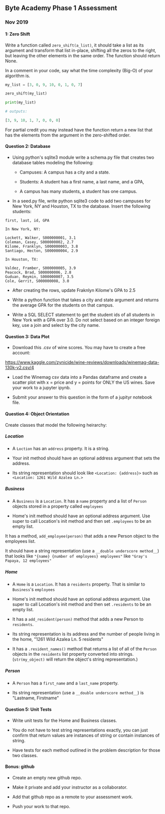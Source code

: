 ## Byte Academy Phase 1 Assessment

### Nov 2019

#### 1: Zero Shift

Write a function called `zero_shift(a_list)`, it should take a list as its
argument and transform that list in-place, shifting all the zeros to the
right, but leaving the other elements in the same order. The function
should return None.

In a comment in your code, say what the time complexity (Big-O) of your algorithm is.

```python
my_list = [3, 0, 9, 10, 0, 1, 0, 7]

zero_shift(my_list)

print(my_list)

# outputs:

[3, 9, 10, 1, 7, 0, 0, 0]
```

For partial credit you may instead have the function return a new list that
has the elements from the argument in the zero-shifted order.

#### Question 2: Database

* Using python's sqlite3 module write a schema.py file that creates two database tables modeling the following:

    * Campuses: A campus has a city and a state.

    * Students: A student has a first name, a last name, and a GPA,

    * A campus has many students, a student has one campus.

* In a seed.py file, write python sqlite3 code to add two campuses for New York, NY and Houston, TX to the database. Insert the following students:

```
first, last, id, GPA

In New York, NY:

Lockett, Walker, S000000001, 3.1
Coleman, Casey, S000000002, 2.7
Kilome, Franklyn, S000000003, 3.8
Santiago, Hecton, S000000004, 2.9

In Houston, TX:

Valdez, Framber, S000000005, 3.9
Peacock, Brad, S000000006, 2.8
Guduan, Reymin, S000000007, 3.5
Cole, Gerrit, S000000008, 3.0
```

* After creating the rows, update Fraknlyn Kilome's GPA to 2.5

* Write a python function that takes a city and state argument and returns the
average GPA for the students on that campus.

* Write a SQL SELECT statement to get the student ids of all students in New York with a GPA over 3.0. Do not select based on an integer foreign key, use a join
and select by the city name.

#### Question 3: Data Plot

* Download this .csv of wine scores. You may have to create a free account:

<https://www.kaggle.com/zynicide/wine-reviews/downloads/winemag-data-130k-v2.csv/4>

* Load the Winemag csv data into a Pandas dataframe and create a scatter plot with x = price and y = points for ONLY the US wines. Save your work to a jupyter ipynb.

* Submit your answer to this question in the form of a jupityr notebook file.

#### Question 4: Object Orientation

Create classes that model the following heirarchy:

##### Location

* A `Loction` has an `address` property. It is a string.

* Your init method should have an optional address argument that sets the address.

* Its string representation should look like `<Location: {address}>` such as `<Location: 1261 Wild Azalea Ln.>` 

##### Business

* A `Business` is a `Location`. It has a `name` property and a list of `Person` objects stored in a property called `employees`

* Home's init method should have an optional address argument. Use super to call Location's init method and then set `.employees` to be an empty list.

It has a method, `add_employee(person)` that adds a new Person object to the employees list.

It should have a string representation (use a `__double underscore method__`) that looks like `"{name} {number of employees} employees"` like `"Gray's Papaya, 12 employees"`

##### Home

* A `Home` is a `Location`. It has a `residents` property. That is similar to `Business`'s `employees`

* Home's init method should have an optional address argument. Use super to call Location's init method and then set `.residents` to be an empty list.

* It has a `add_resident(person)` method that adds a new Person to `residents`.

* Its string representation is its address and the number of people living in the home, "1261 Wild Azalea Ln. 5 residents"

* It has a `.resident_names()` method that returns a list of all of the `Person` objects in the `residents` list property converted into strings. (`str(my_object)` will return the object's string representation.)

##### Person

* A `Person` has a `first_name` and a `last_name` property.

* Its string representation (use a `__double underscore method__`) is "Lastname, Firstname"

#### Question 5: Unit Tests

* Write unit tests for the Home and Business classes.

* You do not have to test string representations exactly, you can just confirm that return values are instances of string or contain instances of string.

* Have tests for each method outlined in the problem description for those two classes.

#### Bonus: github

* Create an empty new github repo.

* Make it private and add your instructor as a collaborator.

* Add that github repo as a remote to your assessment work.

* Push your work to that repo.
